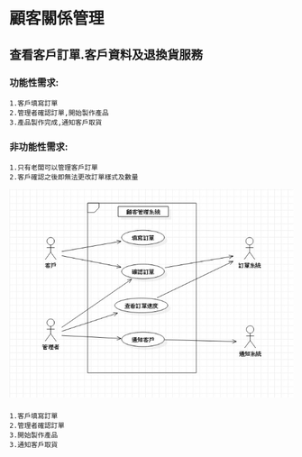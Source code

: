 # 顧客關係管理
## 查看客戶訂單.客戶資料及退換貨服務
### 功能性需求:
    1.客戶填寫訂單
    2.管理者確認訂單,開始製作產品
    3.產品製作完成,通知客戶取貨
### 非功能性需求:
    1.只有老闆可以管理客戶訂單
    2.客戶確認之後即無法更改訂單樣式及數量

![costomer](0924.jpg "usecasediagram")
#### 
    1.客戶填寫訂單
    2.管理者確認訂單
    3.開始製作產品
    3.通知客戶取貨

